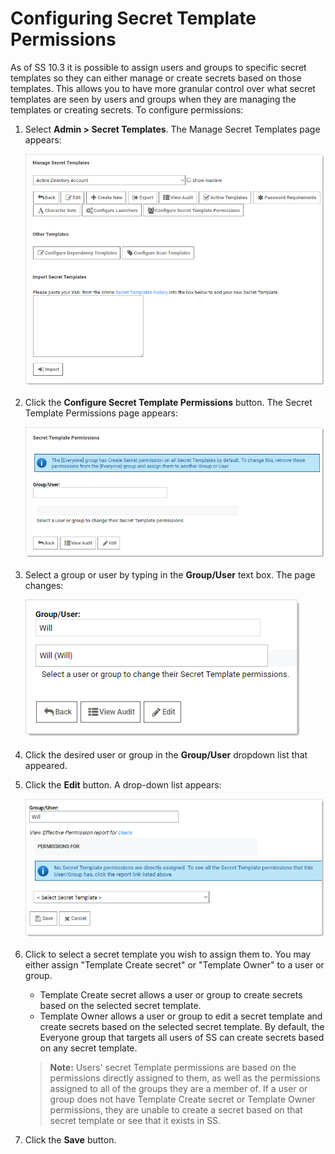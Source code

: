 [title]: # (Configuring Secret Template Permissions)
[tags]: # (Template)
[priority]: # (30)

# Configuring Secret Template Permissions

As of SS 10.3 it is possible to assign users and groups to specific secret templates so they can either manage or create secrets based on those templates. This allows you to have more granular control over what secret templates are seen by users and groups when they are managing the templates or creating secrets. To configure permissions:

1. Select **Admin \> Secret Templates**. The Manage Secret Templates page appears:

   ![1557163777240](images/1557163777240.png)

1. Click the **Configure Secret Template Permissions** button. The Secret Template Permissions page appears:

   ![1557168530328](images/1557168530328.png)

1. Select a group or user by typing in the **Group/User** text box. The page changes:

   ![1557168670645](images/1557168670645.png)

1. Click the desired user or group in the **Group/User** dropdown list that appeared.

1. Click the **Edit** button. A drop-down list appears:

   ![1557168904669](images/1557168904669.png)

1. Click to select a secret template you wish to assign them to. You may either assign "Template Create secret" or "Template Owner" to a user or group.

   - Template Create secret allows a user or group to create secrets based on the selected secret template.
   - Template Owner allows a user or group to edit a secret template and create secrets based on the selected secret template. By default, the Everyone group that targets all users of SS can create secrets based on any secret template.

   > **Note:** Users' secret Template permissions are based on the permissions directly assigned to them, as well as the permissions assigned to all of the groups they are a member of. If a user or group does not have Template Create secret or Template Owner permissions, they are unable to create a secret based on that secret template or see that it exists in SS.

1. Click the **Save** button.
